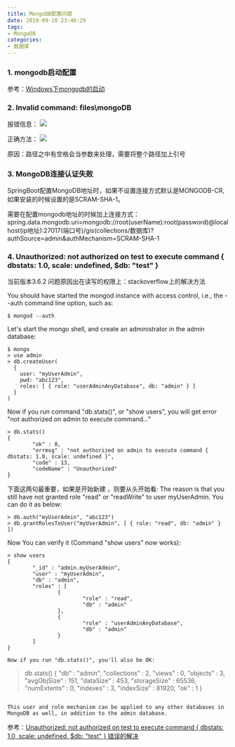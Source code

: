 ```yaml
---
title: MongoDB配置问题
date: 2019-09-10 23:46:29
tags:
- MongoDB
categories: 
- 数据库
---
```


### 1. mongodb启动配置
参考：[Windows下mongodb的启动](https://www.jianshu.com/p/6f4549037cc1)


### 2. Invalid command: files\mongoDB
报错信息：
![](https://img2018.cnblogs.com/blog/1351916/201905/1351916-20190506235357505-310315469.png)

正确方法：
![](https://img2018.cnblogs.com/blog/1351916/201905/1351916-20190506235618294-1343038263.png)

原因：路径之中有空格会当参数来处理，需要将整个路径加上引号

### 3. MongoDB连接认证失败
SpringBoot配置MongoDB地址时，如果不设置连接方式默认是MONGODB-CR,如果安装的时候设置的是SCRAM-SHA-1。

需要在配置mongodb地址的时候加上连接方式：
spring.data.mongodb.uri=mongodb://root(userName):root(password)@localhost(ip地址):27017(端口号)/gis(collections/数据库)?authSource=admin&authMechanism=SCRAM-SHA-1

### 4. Unauthorized: not authorized on test to execute command { dbstats: 1.0, scale: undefined, $db: "test" } 
当前版本3.6.2
问题原因出在读写的权限上：stackoverflow上的解决方法

You should have started the mongod instance with access control, i.e., the --auth command line option, such as:
```
$ mongod --auth
```

Let's start the mongo shell, and create an administrator in the admin database:
```
$ mongo
> use admin
> db.createUser(
  {
    user: "myUserAdmin",
    pwd: "abc123",
    roles: [ { role: "userAdminAnyDatabase", db: "admin" } ]
  }
)
```

Now if you run command "db.stats()", or "show users", you will get error "not authorized on admin to execute command..."
```
> db.stats()
{
        "ok" : 0,
        "errmsg" : "not authorized on admin to execute command { dbstats: 1.0, scale: undefined }",
        "code" : 13,
        "codeName" : "Unauthorized"
}
```
下面这两句最重要，如果是开始新建 ，则要从头开始看:
The reason is that you still have not granted role "read" or "readWrite" to user myUserAdmin. You can do it as below:
```
> db.auth("myUserAdmin", "abc123")
> db.grantRolesToUser("myUserAdmin", [ { role: "read", db: "admin" } ])
```

Now You can verify it (Command "show users" now works):
```
> show users
{
        "_id" : "admin.myUserAdmin",
        "user" : "myUserAdmin",
        "db" : "admin",
        "roles" : [
                {
                        "role" : "read",
                        "db" : "admin"
                },
                {
                        "role" : "userAdminAnyDatabase",
                        "db" : "admin"
                }
        ]
}

Now if you run "db.stats()", you'll also be OK:
```
> db.stats()
{
        "db" : "admin",
        "collections" : 2,
        "views" : 0,
        "objects" : 3,
        "avgObjSize" : 151,
        "dataSize" : 453,
        "storageSize" : 65536,
        "numExtents" : 0,
        "indexes" : 3,
        "indexSize" : 81920,
        "ok" : 1
}
```

This user and role mechanism can be applied to any other databases in MongoDB as well, in addition to the admin database.
```
参考：[Unauthorized: not authorized on test to execute command { dbstats: 1.0, scale: undefined, $db: "test" } 错误的解决](https://www.cnblogs.com/herosoft/p/8399974.html)